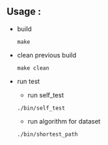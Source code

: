## Usage :

- build

    `make`

- clean previous build

    `make clean`

- run test

    - run self_test

    `./bin/self_test`

    - run algorithm for dataset

    `./bin/shortest_path`
